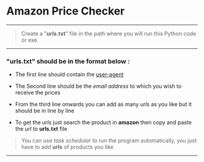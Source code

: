 # Amazon Price Checker
---
> Create a "**urls.txt**" file in the path where you will run this Python code or exe.
---
### "**urls.txt**" should be in the format below :
* The first line should contain the [user-agent](https://www.whatismybrowser.com/detect/what-is-my-user-agent)    	

* The Second line should be the _email address_ to which you wish to receive the prices

* From the third line onwards you can add as many _urls_ as you like but it should be in line by line

* To get the _urls_ just search the product in **amazon** then copy and paste the _url_ to **urls.txt** file


>You can use _task schedular_ to run the program automatically, you just have to add **urls** of products you like

---
